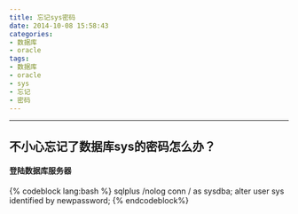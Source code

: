 ```yaml
---
title: 忘记sys密码
date: 2014-10-08 15:58:43
categories:
- 数据库
- oracle
tags:
- 数据库
- oracle
- sys
- 忘记
- 密码
---
```

***
## 不小心忘记了数据库sys的密码怎么办？
<!-- more -->
#### 登陆数据库服务器
{% codeblock lang:bash %}
sqlplus /nolog
conn / as sysdba;
alter user sys identified by newpassword;
{% endcodeblock%}
